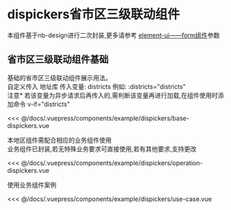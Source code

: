 # dispickers省市区三级联动组件

本组件基于nb-design进行二次封装,更多请参考
<a href="https://element.eleme.io/#/zh-CN/component/form" target="_blank">element-ui——form组件</a>参数

## 省市区三级联动组件基础

基础的省市区三级联动组件展示用法。<br>
自定义传入 地址库
传入变量: districts 例如: :districts="districts"<br>
注意* 若该变量为异步请求后再传入的,需判断该变量再进行加载,在组件使用时添加命令 v-if="districts"

<demo-block>
  <example-dispickers-base-dispickers slot="source"></example-dispickers-base-dispickers>
  <<< @/docs/.vuepress/components/example/dispickers/base-dispickers.vue
</demo-block>

本地区组件需配合相应的业务组件使用 <br>
业务组件已封装,若无特殊业务要求可直接使用,若有其他要求,支持更改<br>

<demo-block>
  <example-dispickers-operation-dispickers slot="source"></example-dispickers-operation-dispickers>
  <<< @/docs/.vuepress/components/example/dispickers/operation-dispickers.vue
</demo-block>

使用业务组件案例 <br>

<demo-block>
  <example-dispickers-use-case slot="source"></example-dispickers-use-case>
  <<< @/docs/.vuepress/components/example/dispickers/use-case.vue
</demo-block>